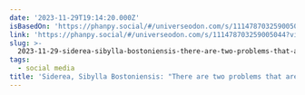 ```yaml
---
date: '2023-11-29T19:14:20.000Z'
isBasedOn: 'https://phanpy.social/#/universeodon.com/s/111478703259005044?view=full'
link: 'https://phanpy.social/#/universeodon.com/s/111478703259005044?view=full'
slug: >-
  2023-11-29-siderea-sibylla-bostoniensis-there-are-two-problems-that-are-coming-for
tags:
  - social media
title: 'Siderea, Sibylla Bostoniensis: "There are two problems that are coming for '
---
```


